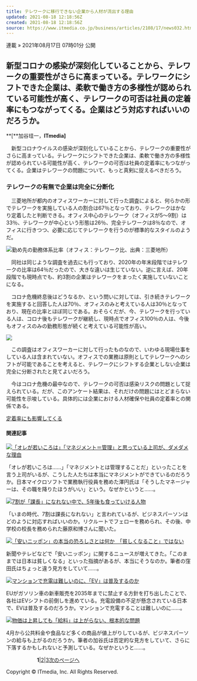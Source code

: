 ```yaml
---
title: テレワークに移行できない企業から人材が流出する理由
updated: 2021-08-18 12:18:56Z
created: 2021-08-18 12:18:56Z
source: https://www.itmedia.co.jp/business/articles/2108/17/news032.html
---
```


連載
»  2021年08月17日 07時01分 公開

## 新型コロナの感染が深刻化していることから、テレワークの重要性がさらに高まっている。テレワークにシフトできた企業は、柔軟で働き方の多様性が認められている可能性が高く、テレワークの可否は社員の定着率にもつながってくる。企業はどう対応すればいいのだろうか。

**[**加谷珪一，**ITmedia]**

　新型コロナウイルスの感染が深刻化していることから、テレワークの重要性がさらに高まっている。テレワークにシフトできた企業は、柔軟で働き方の多様性が認められている可能性が高く、テレワークの可否は社員の定着率にもつながってくる。企業はテレワークの問題について、もっと真剣に捉えるべきだろう。

### テレワークの有無で企業は完全に分断化

　三菱地所が都内のオフィスワーカーに対して行った調査によると、何らかの形でテレワークを実施している人の割合は67％となっており、テレワークはかなり定着したと判断できる。オフィス中心のテレワーク（オフィスが5〜9割）は33％、テレワークが中心という形態は26％、完全テレワークは8％なので、オフィスに行きつつ、必要に応じてテレワークを行うのが標準的なスタイルのようだ。

[![](https://image.itmedia.co.jp/business/articles/2108/17/yd_kaya2.jpg)](https://image.itmedia.co.jp/l/im/business/articles/2108/17/l_yd_kaya2.jpg)勤め先の勤務体系比率（オフィス：テレワーク比、出典：三菱地所）

　同社は同じような調査を過去にも行っており、2020年の年末段階ではテレワークの比率は64％だったので、大きな違いは生じていない。逆に言えば、20年段階でも現時点でも、約3割の企業はテレワークをまったく実施していないことになる。

　コロナ危機終息後はどうなるか、という問いに対しては、引き続きテレワークを実施すると回答した人は70％、オフィスのみと考えている人は30％となっており、現在の比率とほぼ同じである。おそらくだが、今、テレワークを行っている人は、コロナ後もテレワークが継続し、現時点でオフィス100％の人は、今後もオフィスのみの勤務形態が続くと考えている可能性が高い。

[![](https://image.itmedia.co.jp/business/articles/2108/17/yd_kaya5.jpg)](https://image.itmedia.co.jp/l/im/business/articles/2108/17/l_yd_kaya5.jpg)

　この調査はオフィスワーカーに対して行ったものなので、いわゆる現場仕事をしている人は含まれていない。オフィスでの業務は原則としてテレワークへのシフトが可能であることを考えると、テレワークにシフトする企業としない企業は完全に分断されたと見てよいだろう。

　今はコロナ危機の最中なので、テレワークの可否は感染リスクの問題として捉えられている。だが、このアンケート結果は、それだけの問題にはとどまらない可能性を示唆している。具体的には企業における人材確保や社員の定着率との関係である。

[定着率にも影響してくる](https://www.itmedia.co.jp/business/articles/2108/17/news032_2.html)

#### 関連記事

[![](https://image.itmedia.co.jp/business/articles/2108/04/news025.jpg)「オレが若いころは」「マネジメント＝管理」と思っている上司が、ダメダメな理由](https://www.itmedia.co.jp/business/articles/2108/04/news025.html)

「オレが若いころは……」「マネジメントとは管理することだ」といったことを言う上司がいるが、こうした人たちは本当にマネジメントができているのだろうか。日本マイクロソフトで業務執行役員を務めた澤円氏は「そうしたマネージャーは、その職を降りたほうがいい」という。なぜかというと……。

[![](https://image.itmedia.co.jp/business/articles/1510/30/news012.jpg)7割が「課長」になれない中で、5年後も食っていける人物](https://www.itmedia.co.jp/business/articles/1510/30/news012.html)

「いまの時代、7割は課長になれない」と言われているが、ビジネスパーソンはどのように対応すればいいのか。リクルートでフェローを務められ、その後、中学校の校長を務められた藤原和博さんに聞いた。

[![](https://image.itmedia.co.jp/business/articles/2106/30/news055.jpg)「安いニッポン」の本当の恐ろしさとは何か　「貧しくなること」ではない](https://www.itmedia.co.jp/business/articles/2106/30/news055.html)

新聞やテレビなどで「安いニッポン」に関するニュースが増えてきた。「このままでは日本は貧しくなる」といった指摘があるが、本当にそうなのか。筆者の窪田氏はちょっと違う見方をしていて……。

[![](https://image.itmedia.co.jp/business/articles/2108/03/news043.jpg)マンションで充電は難しいのに、「EV」は普及するのか](https://www.itmedia.co.jp/business/articles/2108/03/news043.html)

EUがガソリン車の新車販売を2035年までに禁止する方針を打ち出したことで、各社はEVシフトの前倒しを進めている。充電設備の不足が懸念されている日本で、EVは普及するのだろうか。マンションで充電することは難しいのに……。

[![](https://image.itmedia.co.jp/business/articles/2104/13/news038.jpg)物価は上昇しても「給料」は上がらない、根本的な問題](https://www.itmedia.co.jp/business/articles/2104/13/news038.html)

4月から公共料金や食品など多くの商品が値上がりしているが、ビジネスパーソンの給与も上がるのだろうか。筆者の加谷氏は否定的な見方をしていて、さらに下落するかもしれないと予測している。なぜかというと……。

　　　　　　**1**|[2](https://www.itmedia.co.jp/business/articles/2108/17/news032_2.html)|[3](https://www.itmedia.co.jp/business/articles/2108/17/news032_3.html)[次のページへ](https://www.itmedia.co.jp/business/articles/2108/17/news032_2.html)

Copyright © ITmedia, Inc. All Rights Reserved.